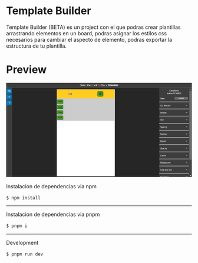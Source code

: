 # Template Builder

Template Builder (BETA) es un project con el que podras crear plantillas arrastrando elementos en un board, podras asignar los estilos css necesarios para cambiar el aspecto de elemento, podras exportar la estructura de tu plantilla.

# Preview

![Preview Template Builder](./screenshot/template-builder.png)

Instalacion de dependencias via npm
```js
$ npm install
```
---
Instalacion de dependencias via pnpm
```js
$ pnpm i
```
---
Development
```js
$ pnpm run dev
```


